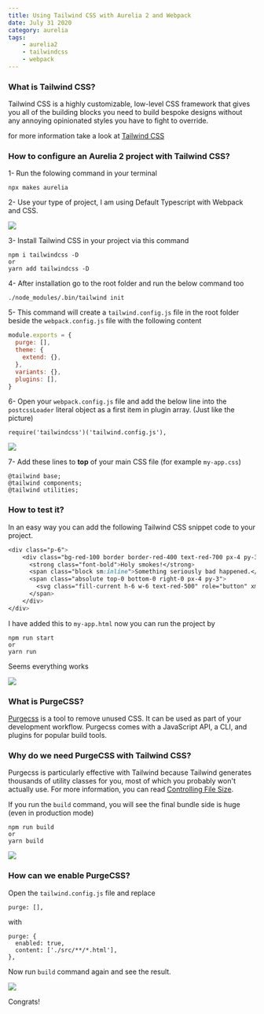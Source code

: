 ```yaml
---
title: Using Tailwind CSS with Aurelia 2 and Webpack
date: July 31 2020
category: aurelia
tags:
    - aurelia2
    - tailwindcss
    - webpack
---
```


### What is Tailwind CSS?

Tailwind CSS is a highly customizable, low-level CSS framework that gives you all of the building blocks you need to build bespoke designs without any annoying opinionated styles you have to fight to override.

for more information take a look at [Tailwind CSS](https://tailwindcss.com/)

<!-- more -->

### How to configure an Aurelia 2 project with Tailwind CSS?

1- Run the folowing command in your terminal

`npx makes aurelia`

2- Use your type of project, I am using Default Typescript with Webpack and CSS.

![](/images/aurelia-with-tailwindcss-and-webpack/1.png)

3- Install Tailwind CSS in your project via this command

```
npm i tailwindcss -D
or
yarn add tailwindcss -D
```

4- After installation go to the root folder and run the below command too

`./node_modules/.bin/tailwind init`

5- This command will create a `tailwind.config.js` file in the root folder beside the `webpack.config.js` file with the following content

```js
module.exports = {
  purge: [],
  theme: {
    extend: {},
  },
  variants: {},
  plugins: [],
}
```

6- Open your `webpack.config.js` file and add the below line into the `postcssLoader` literal object as a first item in plugin array. (Just like the picture)

`require('tailwindcss')('tailwind.config.js'),`

![](/images/aurelia-with-tailwindcss-and-webpack/2.png)

7- Add these lines to **top** of your main CSS file (for example `my-app.css`)

```
@tailwind base;
@tailwind components;
@tailwind utilities;
```

### How to test it?

In an easy way you can add the following Tailwind CSS snippet code to your project.

```css
<div class="p-6">
	<div class="bg-red-100 border border-red-400 text-red-700 px-4 py-3 rounded relative" role="alert">
	  <strong class="font-bold">Holy smokes!</strong>
	  <span class="block sm:inline">Something seriously bad happened.</span>
	  <span class="absolute top-0 bottom-0 right-0 px-4 py-3">
		<svg class="fill-current h-6 w-6 text-red-500" role="button" xmlns="http://www.w3.org/2000/svg" viewBox="0 0 20 20"><title>Close</title><path d="M14.348 14.849a1.2 1.2 0 0 1-1.697 0L10 11.819l-2.651 3.029a1.2 1.2 0 1 1-1.697-1.697l2.758-3.15-2.759-3.152a1.2 1.2 0 1 1 1.697-1.697L10 8.183l2.651-3.031a1.2 1.2 0 1 1 1.697 1.697l-2.758 3.152 2.758 3.15a1.2 1.2 0 0 1 0 1.698z"/></svg>
	  </span>
	</div>
</div>
```

I have added this to `my-app.html` now you can run the project by 

```
npm run start
or
yarn run 
```

Seems everything works

![](/images/aurelia-with-tailwindcss-and-webpack/3.png)

### What is PurgeCSS?

[Purgecss](https://github.com/FullHuman/purgecss) is a tool to remove unused CSS. It can be used as part of your development workflow. Purgecss comes with a JavaScript API, a CLI, and plugins for popular build tools.

### Why do we need PurgeCSS with Tailwind CSS?

Purgecss is particularly effective with Tailwind because Tailwind generates thousands of utility classes for you, most of which you probably won't actually use. For more information, you can read [Controlling File Size](https://tailwindcss.com/docs/controlling-file-size/).

If you run the `build` command, you will see the final bundle side is huge (even in production mode)

```
npm run build
or
yarn build 
```

![](/images/aurelia-with-tailwindcss-and-webpack/4.png)

### How can we enable PurgeCSS?

Open the `tailwind.config.js` file and replace 

```
purge: [],
```

with

```
purge: {
  enabled: true,
  content: ['./src/**/*.html'],
},
```

Now run `build` command again and see the result.

![](/images/aurelia-with-tailwindcss-and-webpack/5.png)

Congrats!

